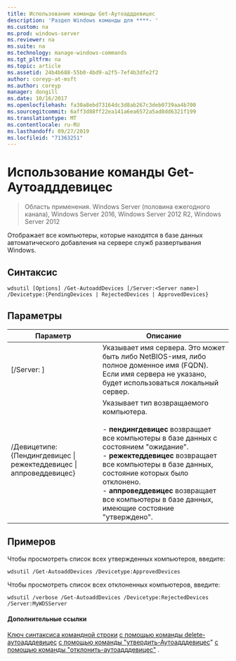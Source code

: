 ```yaml
---
title: Использование команды Get-Аутоадддевицес
description: 'Раздел Windows команды для ****- '
ms.custom: na
ms.prod: windows-server
ms.reviewer: na
ms.suite: na
ms.technology: manage-windows-commands
ms.tgt_pltfrm: na
ms.topic: article
ms.assetid: 24b4b688-55b0-4bd9-a2f5-7ef4b3dfe2f2
author: coreyp-at-msft
ms.author: coreyp
manager: dongill
ms.date: 10/16/2017
ms.openlocfilehash: fa30a8ebd73164dc3d8ab267c3deb0739aa4b700
ms.sourcegitcommit: 6aff3d88ff22ea141a6ea6572a5ad8dd6321f199
ms.translationtype: MT
ms.contentlocale: ru-RU
ms.lasthandoff: 09/27/2019
ms.locfileid: "71363251"
---
```

# <a name="using-the-get-autoadddevices-command"></a>Использование команды Get-Аутоадддевицес

>Область применения. Windows Server (половина ежегодного канала), Windows Server 2016, Windows Server 2012 R2, Windows Server 2012

Отображает все компьютеры, которые находятся в базе данных автоматического добавления на сервере служб развертывания Windows.
## <a name="syntax"></a>Синтаксис
```
wdsutil [Options] /Get-AutoaddDevices [/Server:<Server name>] /Devicetype:{PendingDevices | RejectedDevices | ApprovedDevices}
```
## <a name="parameters"></a>Параметры
|Параметр|Описание|
|-------|--------|
|[/Server: <Server name>]|Указывает имя сервера. Это может быть либо NetBIOS-имя, либо полное доменное имя (FQDN). Если имя сервера не указано, будет использоваться локальный сервер.|
|/Девицетипе: {Пендингдевицес &#124; режектеддевицес &#124; аппроведдевицес}|Указывает тип возвращаемого компьютера.<br /><br />-   **пендингдевицес** возвращает все компьютеры в базе данных с состоянием "ожидание".<br />-   **режектеддевицес** возвращает все компьютеры в базе данных, состояние которых было отклонено.<br />-   **аппроведдевицес** возвращает все компьютеры в базе данных, имеющие состояние "утверждено".|
## <a name="BKMK_examples"></a>Примеров
Чтобы просмотреть список всех утвержденных компьютеров, введите:
```
wdsutil /Get-AutoaddDevices /Devicetype:ApprovedDevices
```
Чтобы просмотреть список всех отклоненных компьютеров, введите:
```
wdsutil /verbose /Get-AutoaddDevices /Devicetype:RejectedDevices /Server:MyWDSServer
```
#### <a name="additional-references"></a>Дополнительные ссылки
[Ключ синтаксиса командной строки](command-line-syntax-key.md)
[с помощью команды delete-аутоадддевицес](using-the-delete-autoadddevices-command.md)
[с помощью команды "утвердить-Аутоадддевицес](using-the-approve-autoadddevices-command.md)" 
[с помощью команды "отклонить-аутоадддевицес"](using-the-reject-autoadddevices-command.md) .
